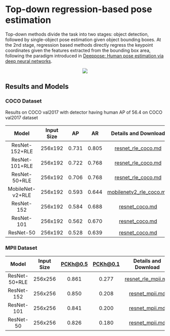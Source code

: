 # Top-down regression-based pose estimation

Top-down methods divide the task into two stages: object detection, followed by single-object pose estimation given object bounding boxes. At the 2nd stage, regression based methods directly regress the keypoint coordinates given the features extracted from the bounding box area, following the paradigm introduced in [Deeppose: Human pose estimation via deep neural networks](http://openaccess.thecvf.com/content_cvpr_2014/html/Toshev_DeepPose_Human_Pose_2014_CVPR_paper.html).

<div align=center>
<img src="https://user-images.githubusercontent.com/15977946/146515040-a82a8a29-d6bc-42f1-a2ab-7dfa610ce363.png">
</div>

## Results and Models

### COCO Dataset

Results on COCO val2017 with detector having human AP of 56.4 on COCO val2017 dataset

|      Model       | Input Size |  AP   |  AR   |                   Details and Download                    |
| :--------------: | :--------: | :---: | :---: | :-------------------------------------------------------: |
|  ResNet-152+RLE  |  256x192   | 0.731 | 0.805 |      [resnet_rle_coco.md](coco/resnet_rle_coco.md)      |
|  ResNet-101+RLE  |  256x192   | 0.722 | 0.768 |      [resnet_rle_coco.md](coco/resnet_rle_coco.md)      |
|  ResNet-50+RLE   |  256x192   | 0.706 | 0.768 |      [resnet_rle_coco.md](coco/resnet_rle_coco.md)      |
| MobileNet-v2+RLE |  256x192   | 0.593 | 0.644 | [mobilenetv2_rle_coco.md](coco/mobilenetv2_rle_coco.md) |
|    ResNet-152    |  256x192   | 0.584 | 0.688 |          [resnet_coco.md](coco/resnet_coco.md)          |
|    ResNet-101    |  256x192   | 0.562 | 0.670 |          [resnet_coco.md](coco/resnet_coco.md)          |
|    ResNet-50     |  256x192   | 0.528 | 0.639 |          [resnet_coco.md](coco/resnet_coco.md)          |

### MPII Dataset

|     Model     | Input Size | PCKh@0.5 | PCKh@0.1 |              Details and Download               |
| :-----------: | :--------: | :------: | :------: | :---------------------------------------------: |
| ResNet-50+RLE |  256x256   |  0.861   |  0.277   | [resnet_rle_mpii.md](mpii/resnet_rle_mpii.md) |
|  ResNet-152   |  256x256   |  0.850   |  0.208   |     [resnet_mpii.md](mpii/resnet_mpii.md)     |
|  ResNet-101   |  256x256   |  0.841   |  0.200   |     [resnet_mpii.md](mpii/resnet_mpii.md)     |
|   ResNet-50   |  256x256   |  0.826   |  0.180   |     [resnet_mpii.md](mpii/resnet_mpii.md)     |
